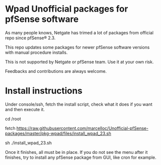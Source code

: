 # Wpad Unofficial packages for pfSense software

As many people knows, Netgate has trimed a lot of packages from official repo since pfSense® 2.3. 

This repo updates some packages for newer pfSense software versions with manual procedure installs.

This is not supported by Netgate or pfSense team. Use it at your own risk.

Feedbacks and contributions are always welcome.

# Install instructions

Under console/ssh, fetch the install script, check what it does if you want and then execute it.

cd /root

fetch https://raw.githubusercontent.com/marcelloc/Unofficial-pfSense-packages/master/pkg-wpad/files/install_wpad_23.sh

sh ./install_wpad_23.sh

Once it finishes, all must be in place. If you do not see the menu after it finishes, try to install any pfSense package from GUI, like cron for example.
